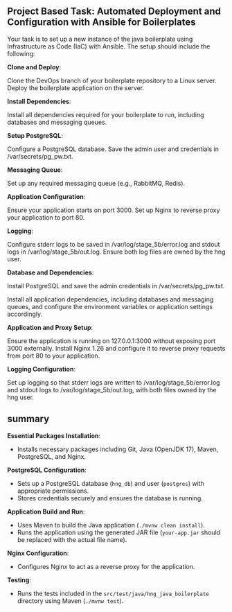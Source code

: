 ## Project Based Task: Automated Deployment and Configuration with Ansible for Boilerplates

 Your task is to set up a new instance of the  java  boilerplate using Infrastructure as Code (IaC) with Ansible. The setup should include the following:

**Clone and Deploy**:

 Clone the DevOps branch of your boilerplate repository to a Linux server.
 Deploy the boilerplate application on the server.

**Install Dependencies**:

 Install all dependencies required for your boilerplate to run, including databases and messaging queues.

**Setup PostgreSQL**:

 Configure a PostgreSQL database.
 Save the admin user and credentials in /var/secrets/pg_pw.txt.

**Messaging Queue**:

 Set up any required messaging queue (e.g., RabbitMQ, Redis).

**Application Configuration**:

 Ensure your application starts on port 3000.
 Set up Nginx to reverse proxy your application to port 80.

**Logging**:

 Configure stderr logs to be saved in /var/log/stage_5b/error.log and stdout logs in /var/log/stage_5b/out.log.
 Ensure both log files are owned by the hng user.

**Database and Dependencies**:

 Install PostgreSQL and save the admin credentials in /var/secrets/pg_pw.txt.

 Install all application dependencies, including databases and messaging queues, and configure the environment variables or application settings accordingly.

**Application and Proxy Setup**:

 Ensure the application is running on 127.0.0.1:3000 without exposing port 3000 externally.
 Install Nginx 1.26 and configure it to reverse proxy requests from port 80 to your application.

**Logging Configuration**:

 Set up logging so that stderr logs are written to /var/log/stage_5b/error.log and stdout logs to /var/log/stage_5b/out.log, with both files owned by the hng user.

 
## summary 

**Essential Packages Installation**:
   - Installs necessary packages including Git, Java (OpenJDK 17), Maven, PostgreSQL, and Nginx.

**PostgreSQL Configuration**:
   - Sets up a PostgreSQL database (`hng_db`) and user (`postgres`) with appropriate permissions.
   - Stores credentials securely and ensures the database is running.

**Application Build and Run**:
   - Uses Maven to build the Java application (`./mvnw clean install`).
   - Runs the application using the generated JAR file (`your-app.jar` should be replaced with the actual file name).

**Nginx Configuration**:
   - Configures Nginx to act as a reverse proxy for the application.

**Testing**:
   - Runs the tests included in the `src/test/java/hng_java_boilerplate` directory using Maven (`./mvnw test`).
